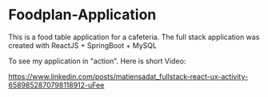 # Foodplan-Application


This is a food table application for a cafeteria. 
The full stack application was created with ReactJS + SpringBoot + MySQL

To see my application in "action". Here is short Video:

https://www.linkedin.com/posts/matiensadat_fullstack-react-ux-activity-6589852870798118912-uFee
